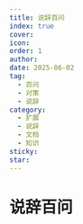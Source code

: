 ```yaml
---
title: 说辞百问
index: true
cover: 
icon: 
order: 1
author: 
date: 2025-06-02
tag:
  - 百问
  - 对策
  - 说辞
category:
  - 扩展
  - 说辞
  - 文档
  - 知识
sticky: 
star: 
---
```


# 说辞百问
